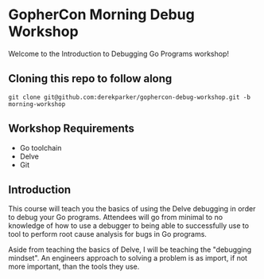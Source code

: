 # GopherCon Morning Debug Workshop

Welcome to the Introduction to Debugging Go Programs workshop!

## Cloning this repo to follow along

```
git clone git@github.com:derekparker/gophercon-debug-workshop.git -b morning-workshop
```

## Workshop Requirements

* Go toolchain
* Delve
* Git

## Introduction

This course will teach you the basics of using the Delve debugging in order to debug your
Go programs. Attendees will go from minimal to no knowledge of how to use a debugger to
being able to successfully use to tool to perform root cause analysis for bugs in Go programs.

Aside from teaching the basics of Delve, I will be teaching the "debugging mindset". An engineers
approach to solving a problem is as import, if not more important, than the tools they use.